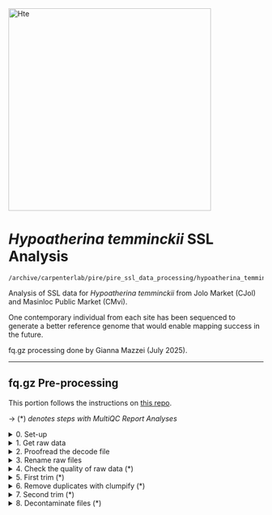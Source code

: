 <img src="https://fishbase.mnhn.fr/images/species/Hytem_u1.jpg" alt="Hte" width="400"/>

# *Hypoatherina temminckii* SSL Analysis 

```
/archive/carpenterlab/pire/pire_ssl_data_processing/hypoatherina_temminckii/3rd_sequencing_run/
```

Analysis of SSL data for *Hypoatherina temminckii* from Jolo Market (CJol) and Masinloc Public Market (CMvi). 

One contemporary individual from each site has been sequenced to generate a better reference genome that would enable mapping success in the future.

fq.gz processing done by Gianna Mazzei (July 2025).

---
	
## fq.gz Pre-processing

This portion follows the instructions on [this repo](https://github.com/philippinespire/pire_fq_gz_processing).

→ (*) _denotes steps with MultiQC Report Analyses_
<details><summary>0. Set-up</summary>

## 0. Set-up

Make a sequencing run directory to transfer the raw data to. The directory holding the data is called `3rd_sequencing_run`, so I'll maintain the same convention.
```
cd /archive/carpenterlab/pire/pire_ssl_data_processing/hypoatherina_temminckii

[hpc-0373@wahab-01 hypoatherina_temminckii]$ mkdir 3rd_sequencing_run
```
---
</details>

<details><summary>1. Get raw data</summary>

## 1. Get raw data

```
[hpc-0373@wahab-01 hypoatherina_temminckii]$ cp -r /archive/carpenterlab/pire/downloads/hypoatherina_temminckii/3rd_sequencing_run/* 3rd_sequencing_run/
```

---
</details>

<details><summary>2. Proofread the decode file</summary>

## 2. Proofread the decode file

```
cd 3rd_sequencing_run/fq_raw/

[hpc-0373@wahab-01 fq_raw]$ cat Hte_SSL_SequenceNameDecode.tsv 
```
Checked that I have sequencing data for all individuals in the decode file
```
[hpc-0373@wahab-01 fq_raw]$ ls *1.fq.gz | wc -l
4
[hpc-0373@wahab-01 fq_raw]$ ls *2.fq.gz | wc -l
4
```
Number of lines (there's a line for header):
```
[hpc-0373@wahab-01 fq_raw]$ wc -l Hte_SSL_SequenceNameDecode.tsv 
3 
```
There is an issue. Each individual was sequenced across two different lanes, and the decode file wants to rename both of these files with the same name, which would write over one of them. Typically, this is resolved with more complex methods, but since there are only a few files, I'll just manually alter the decode file.
```
[hpc-0373@wahab-01 fq_raw]$ ls -1
HtC0200803H_CKDL250011451-1A_22W2WGLT4_L4_1.fq.gz
HtC0200803H_CKDL250011451-1A_22W2WGLT4_L4_2.fq.gz
HtC0200803H_CKDL250011451-1A_22W2WGLT4_L5_1.fq.gz
HtC0200803H_CKDL250011451-1A_22W2WGLT4_L5_2.fq.gz
HtC0608702H_CKDL250011451-1A_22W2WGLT4_L4_1.fq.gz
HtC0608702H_CKDL250011451-1A_22W2WGLT4_L4_2.fq.gz
HtC0608702H_CKDL250011451-1A_22W2WGLT4_L5_1.fq.gz
HtC0608702H_CKDL250011451-1A_22W2WGLT4_L5_2.fq.gz

[hpc-0373@wahab-01 fq_raw]$ cat Hte_SSL_SequenceNameDecode.tsv 
Sequence_Name	Extraction_ID
HtC0608702H	Hte-CJol_087-Ex1-2H-SSL-1-1
HtC0200803H	Hte-CMvi_008-Ex1-3H-SSL-1-1

[hpc-0373@wahab-01 fq_raw]$ nano Hte_SSL_SequenceNameDecode.tsv
Sequence_Name	Extraction_ID
HtC0200803H_CKDL250011451-1A_22W2WGLT4_L4	Hte-CMvi_008-Ex1-3H-SSL-1-1
HtC0200803H_CKDL250011451-1A_22W2WGLT4_L5	Hte-CMvi_008-Ex1-3H-SSL-1-1
HtC0608702H_CKDL250011451-1A_22W2WGLT4_L4	Hte-CJol_087-Ex1-2H-SSL-1-1
HtC0608702H_CKDL250011451-1A_22W2WGLT4_L5	Hte-CJol_087-Ex1-2H-SSL-1-1
```

Now, I can move forward.

---
</details>

<details><summary>3. Rename raw files</summary>

## 3. Rename raw files

First, perform a renaming dry run with the new decode file.

Instead of `renameFQGZ.bash`, I will use the script `renameFQGZ_keeplane2.bash` to rename the files because the lane ID needs to be maintained between the original file name and the new file name. 
```
[hpc-0373@wahab-01 fq_raw]$ salloc
[hpc-0373@d1-w6420a-03 fq_raw]$ bash /home/e1garcia/shotgun_PIRE/pire_fq_gz_processing/renameFQGZ_keeplane2.bash Hte_SSL_SequenceNameDecode.tsv
preview of orig and new R1 file names...
HtC0200803H_CKDL250011451-1A_22W2WGLT4_L4_1.fq.gz Hte-CMvi_008-Ex1-3H-SSL-1-1-L4-1.fq.gz
HtC0200803H_CKDL250011451-1A_22W2WGLT4_L5_1.fq.gz Hte-CMvi_008-Ex1-3H-SSL-1-1-L5-1.fq.gz
HtC0608702H_CKDL250011451-1A_22W2WGLT4_L4_1.fq.gz Hte-CJol_087-Ex1-2H-SSL-1-1-L4-1.fq.gz
HtC0608702H_CKDL250011451-1A_22W2WGLT4_L5_1.fq.gz Hte-CJol_087-Ex1-2H-SSL-1-1-L5-1.fq.gz
preview of orig and new R2 file names...
HtC0200803H_CKDL250011451-1A_22W2WGLT4_L4_2.fq.gz Hte-CMvi_008-Ex1-3H-SSL-1-1-L4-2.fq.gz
HtC0200803H_CKDL250011451-1A_22W2WGLT4_L5_2.fq.gz Hte-CMvi_008-Ex1-3H-SSL-1-1-L5-2.fq.gz
HtC0608702H_CKDL250011451-1A_22W2WGLT4_L4_2.fq.gz Hte-CJol_087-Ex1-2H-SSL-1-1-L4-2.fq.gz
HtC0608702H_CKDL250011451-1A_22W2WGLT4_L5_2.fq.gz Hte-CJol_087-Ex1-2H-SSL-1-1-L5-2.fq.gz
```
Looks good!

Now, rename for real.
```
[hpc-0373@e3-w6420b-01 fq_raw]$ bash /home/e1garcia/shotgun_PIRE/pire_fq_gz_processing/renameFQGZ_keeplane2.bash Hte_SSL_SequenceNameDecode.tsv rename
```

---
</details>

<details><summary>4. Check the quality of raw data (*)</summary>

## 4. Check the quality of raw data (*)

Execute `Multi_FASTQC.sh`:
```
[hpc-0373@wahab-01 3rd_sequencing_run]$ sbatch /home/e1garcia/shotgun_PIRE/pire_fq_gz_processing/Multi_FASTQC.sh "fq_raw" "fqc_raw_report"  "fq.gz"
Submitted batch job 4627394
```

### MultiQC output (fq_raw/fqc_raw_report.html):
* About half of reads for CJol were duplicates
* Reverse reads (r2) failing GC Content
* Overrepresented sequences in forward reads (r1)

```
‣ % duplication - 
    • CMvi: 18.0 - 18.8%
    • CJol: 45.2 - 47.0%
‣ GC content - 
    • CMvi: 44 - 45%
    • CJol: 50 - 53%
‣ number of reads - 
    • CMvi: 3.5 mil
    • CJol: 34.7 - 34.8 mil
```
---
</details>

<details><summary>5. First trim (*)</summary>

## 5. First trim (*)

Run `runFASTP_1st_trim.sbatch`:
```
[hpc-0373@wahab-01 3rd_sequencing_run]$ sbatch /home/e1garcia/shotgun_PIRE/pire_fq_gz_processing/runFASTP_1st_trim.sbatch fq_raw fq_fp1
Submitted batch job 4627397
```
### Review the FastQC output (fq_fp1/1st_fastp_report.html):
* Sequence Quality improves after filtering
* GC Content improves after filtering, but unstable before read 10

```
‣ % duplication - 
    • CMvi: 14.9 - 15.1%
    • CJol: 36.1 - 36.2%
‣ GC content -
    • CMvi: 41.9%
    • CJol: 47.1 - 47.2%
‣ passing filter - 
    • CMvi: 94.1%
    • CJol: 88.7 - 88.8%
‣ % adapter - 
    • CMvi: 12.9%
    • CJol: 27.2 - 27.3%
‣ number of reads - 
    • CMvi: 6.7 mil
    • CJol: 61.7 - 61.8 mil
```
---
</details>

<details><summary>6. Remove duplicates with clumpify (*)</summary>

## 6. Remove duplicates with clumpify (*)

<details><summary>6a. Remove duplicates</summary>
	
### 6a. Remove duplicates

```
[hpc-0373@wahab-01 3rd_sequencing_run]$ bash /home/e1garcia/shotgun_PIRE/pire_fq_gz_processing/runCLUMPIFY_r1r2_array.bash fq_fp1 fq_fp1_clmp /scratch/hpc-0373 20
Submitted batch job 4627402
```
</details>

<details><summary>6b. Check duplicate removal success</summary>
	
### 6b. Check duplicate removal success

Check if clumpify worked:
```
[hpc-0373@wahab-01 3rd_sequencing_run]$ salloc
[hpc-0373@d1-w6420a-16 3rd_sequencing_run]$ enable_lmod
[hpc-0373@d1-w6420a-16 3rd_sequencing_run]$ module load container_env R/4.3 
[hpc-0373@d1-w6420a-16 3rd_sequencing_run]$ crun R < /home/e1garcia/shotgun_PIRE/pire_fq_gz_processing/checkClumpify_EG.R --no-save

Clumpify Successfully worked on all samples

[hpc-0373@d1-w6420a-16 3rd_sequencing_run]$ exit
```
</details> 

<details><summary>6c. Clean the scratch drive</summary>
	
### 6c. Clean the scratch drive
```
[hpc-0373@wahab-01 3rd_sequencing_run]$ sbatch /home/e1garcia/shotgun_PIRE/pire_fq_gz_processing/cleanSCRATCH.sbatch /scratch/hpc-0373 "*clumpify*temp*"
Submitted batch job 4627407
```

Check:
```
ls /scratch/hpc-0373/fq_fp1_clmp_fp2_fqscrn/
```
Nothing printed, so its cleared.

</details>

<details><summary>6d. Generate metadata on deduplicated FASTQ files (*)</summary>

### 6d. Generate metadata on deduplicated FASTQ files (*)
```
[hpc-0373@wahab-01 3rd_sequencing_run]$ sbatch /home/e1garcia/shotgun_PIRE/pire_fq_gz_processing/Multi_FASTQC.sh "fq_fp1_clmp" "fqc_clmp_report"  "fq.gz"
Submitted batch job 4627408
```

**Results** (fq_fp1_clmp/fqc_clmp_report.html): 
* All passing Per Sequence GC Content
* CJol.r2 warnings for overrepresented sequences
* No samples found with any adapter contamination > 0.1%

```
‣ % duplication - 
    • CMvi: 4.9 - 5.5%
    • CJol: 10.5 - 12.3%
‣ GC content - 
    • CMvi: 41 - 42%
    • CJol: 47%
‣ length - 
    • CMvi: 144 bp
    • CJol: 133 bp
‣ number of reads -
    • CMvi: 2.9 mil
    • CJol: 19.9 mil
```
</details>

---
</details>

<details><summary>7. Second trim (*)</summary>

## 7. Second trim (*)

For SSL, set the Minimum Sequence Length to 140 bp. 
```
[hpc-0373@wahab-01 3rd_sequencing_run]$ sbatch /home/e1garcia/shotgun_PIRE/pire_fq_gz_processing/runFASTP_2.sbatch fq_fp1_clmp fq_fp1_clmp_fp2 140
Submitted batch job 4627411
```
Lets see how many reads are lost at this cutoff. 
```
[hpc-0373@wahab-01 3rd_sequencing_run]$ cp ../../../pire_fq_gz_processing/read_length_counter.bash .
[hpc-0373@wahab-01 3rd_sequencing_run]$ bash read_length_counter.bash -n 1000 fq_fp1 > fq_fp1/read_length_counts.tsv
[hpc-0373@wahab-01 3rd_sequencing_run]$ awk '$2 >= 140 {sum += $3} END {print "Reads >=140bp:", sum}' fq_fp1/read_length_counts.tsv
Reads >=140bp: 6430
[hpc-0373@wahab-01 3rd_sequencing_run]$ awk '{sum += $3} END {print "Total reads:", sum}' fq_fp1/read_length_counts.tsv
Total reads: 8000
```
About 80% of reads are retained.

### Review the FastQC output (fq_fp1_clmp_fp2/2nd_fastp_report.html):
* Duplication went down
* Many short reads were filtered out
 	* 16% (1 mil reads) from CMvi	
	* 33% (13 mil reads) from CJol

```
‣ % duplication -
    • CMvi: 2.6%
    • CJol: 7.0%
‣ GC content -
    • CMvi: 41.4%
    • CJol: 46.4%
‣ passing filter -
    • CMvi: 84%
    • CJol: 67%
‣ % adapter -
    • CMvi: 0.3%
    • CJol: 0.4%
‣ number of reads -
    • CMvi: 4.9 mil
    • CJol: 26.7 mil
```

---
</details>

<details><summary>8. Decontaminate files (*)</summary>

## 8. Decontaminate files (*)

<details><summary>8a. Run fastq_screen</summary>
	
### 8a. Run fastq_screen

```
[hpc-0373@wahab-01 3rd_sequencing_run]$ bash
[hpc-0373@wahab-01 3rd_sequencing_run]$ fqScrnPATH=/home/e1garcia/shotgun_PIRE/pire_fq_gz_processing/runFQSCRN_6.bash
[hpc-0373@wahab-01 3rd_sequencing_run]$ indir=fq_fp1_clmp_fp2
[hpc-0373@wahab-01 3rd_sequencing_run]$ outdir=/scratch/hpc-0373/fq_fp1_clmp_fp2_fqscrn
[hpc-0373@wahab-01 3rd_sequencing_run]$ nodes=20
[hpc-0373@wahab-01 3rd_sequencing_run]$ bash $fqScrnPATH $indir $outdir $nodes
```
JobID: 4627446

</details>

<details><summary>8b. Check for Errors</summary>
	
### 8b. Check for Errors

```
[hpc-0373@wahab-01 3rd_sequencing_run]$ bash
[hpc-0373@wahab-01 3rd_sequencing_run]$ outdir=/scratch/hpc-0373/fq_fp1_clmp_fp2_fqscrn
[hpc-0373@wahab-01 3rd_sequencing_run]$ sbatch /home/e1garcia/shotgun_PIRE/pire_fq_gz_processing/validateFQ.sbatch $outdir "*filter.fastq.gz"
Submitted batch job 
```

When complete check the $outdir/fqValidateReport.txt file
```
less -S $outdir/fqValidationReport.txt file
```
**Confirm files were succesfully completed:**

Check that all 5 files were created for each fqgz file:
```
[hpc-0373@wahab-01 3rd_sequencing_run]$ outdir=/scratch/hpc-0373/fq_fp1_clmp_fp2_fqscrn
[hpc-0373@wahab-01 3rd_sequencing_run]$ ls $outdir/*r1.tagged.fastq.gz | wc -l
					ls $outdir/*r2.tagged.fastq.gz | wc -l
					ls $outdir/*r1.tagged_filter.fastq.gz | wc -l
					ls $outdir/*r2.tagged_filter.fastq.gz | wc -l 
					ls $outdir/*r1_screen.txt | wc -l
					ls $outdir/*r2_screen.txt | wc -l
					ls $outdir/*r1_screen.png | wc -l
					ls $outdir/*r2_screen.png | wc -l
					ls $outdir/*r1_screen.html | wc -l
					ls $outdir/*r2_screen.html | wc -l


```
For each, you should have the same number as the number of input files (number of fq.gz files):
```
[hpc-0373@wahab-01 3rd_sequencing_run]$ indir=fq_fp1_clmp_fp2
[hpc-0373@wahab-01 3rd_sequencing_run]$ ls $indir/*r1.fq.gz | wc -l
                                        ls $indir/*r2.fq.gz | wc -l

```
Check the `*out` files: (no results)
```
[hpc-0373@wahab-01 3rd_sequencing_run]$ grep 'error' slurm-fqscrn.*out
                                        grep 'No reads in' slurm-fqscrn.*out
                                        grep 'FATAL' slurm-fqscrn.*out
```
Check for any unzipped files with the word temp, which means that the job didn't finish and needs to be rerun: 
```
[hpc-0373@wahab-01 3rd_sequencing_run]$ ls $outdir/*temp*
ls: cannot access '/scratch/hpc-0373/fq_fp1_clmp_fp2_fqscrn/*temp*': No such file or directory
```



---
</details>




